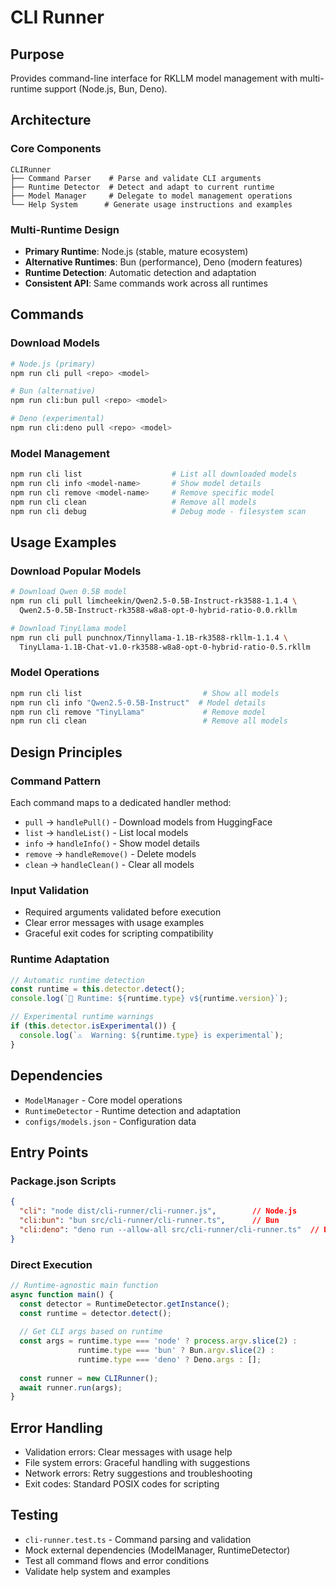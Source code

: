 # CLI Runner

## Purpose
Provides command-line interface for RKLLM model management with multi-runtime support (Node.js, Bun, Deno).

## Architecture

### Core Components
```
CLIRunner
├── Command Parser    # Parse and validate CLI arguments
├── Runtime Detector  # Detect and adapt to current runtime
├── Model Manager     # Delegate to model management operations
└── Help System      # Generate usage instructions and examples
```

### Multi-Runtime Design
- **Primary Runtime**: Node.js (stable, mature ecosystem)
- **Alternative Runtimes**: Bun (performance), Deno (modern features)
- **Runtime Detection**: Automatic detection and adaptation
- **Consistent API**: Same commands work across all runtimes

## Commands

### Download Models
```bash
# Node.js (primary)
npm run cli pull <repo> <model>

# Bun (alternative)
npm run cli:bun pull <repo> <model>

# Deno (experimental)
npm run cli:deno pull <repo> <model>
```

### Model Management
```bash
npm run cli list                    # List all downloaded models
npm run cli info <model-name>       # Show model details
npm run cli remove <model-name>     # Remove specific model
npm run cli clean                   # Remove all models
npm run cli debug                   # Debug mode - filesystem scan
```

## Usage Examples

### Download Popular Models
```bash
# Download Qwen 0.5B model
npm run cli pull limcheekin/Qwen2.5-0.5B-Instruct-rk3588-1.1.4 \
  Qwen2.5-0.5B-Instruct-rk3588-w8a8-opt-0-hybrid-ratio-0.0.rkllm

# Download TinyLlama model  
npm run cli pull punchnox/Tinnyllama-1.1B-rk3588-rkllm-1.1.4 \
  TinyLlama-1.1B-Chat-v1.0-rk3588-w8a8-opt-0-hybrid-ratio-0.5.rkllm
```

### Model Operations
```bash
npm run cli list                           # Show all models
npm run cli info "Qwen2.5-0.5B-Instruct"  # Model details
npm run cli remove "TinyLlama"             # Remove model
npm run cli clean                          # Remove all models
```

## Design Principles

### Command Pattern
Each command maps to a dedicated handler method:
- `pull` → `handlePull()` - Download models from HuggingFace
- `list` → `handleList()` - List local models
- `info` → `handleInfo()` - Show model details
- `remove` → `handleRemove()` - Delete models
- `clean` → `handleClean()` - Clear all models

### Input Validation
- Required arguments validated before execution
- Clear error messages with usage examples
- Graceful exit codes for scripting compatibility

### Runtime Adaptation
```typescript
// Automatic runtime detection
const runtime = this.detector.detect();
console.log(`🔧 Runtime: ${runtime.type} v${runtime.version}`);

// Experimental runtime warnings
if (this.detector.isExperimental()) {
  console.log(`⚠️  Warning: ${runtime.type} is experimental`);
}
```

## Dependencies
- `ModelManager` - Core model operations
- `RuntimeDetector` - Runtime detection and adaptation
- `configs/models.json` - Configuration data

## Entry Points

### Package.json Scripts
```json
{
  "cli": "node dist/cli-runner/cli-runner.js",        // Node.js
  "cli:bun": "bun src/cli-runner/cli-runner.ts",      // Bun  
  "cli:deno": "deno run --allow-all src/cli-runner/cli-runner.ts"  // Deno
}
```

### Direct Execution
```typescript
// Runtime-agnostic main function
async function main() {
  const detector = RuntimeDetector.getInstance();
  const runtime = detector.detect();
  
  // Get CLI args based on runtime
  const args = runtime.type === 'node' ? process.argv.slice(2) :
               runtime.type === 'bun' ? Bun.argv.slice(2) :
               runtime.type === 'deno' ? Deno.args : [];
               
  const runner = new CLIRunner();
  await runner.run(args);
}
```

## Error Handling
- Validation errors: Clear messages with usage help
- File system errors: Graceful handling with suggestions
- Network errors: Retry suggestions and troubleshooting
- Exit codes: Standard POSIX codes for scripting

## Testing
- `cli-runner.test.ts` - Command parsing and validation
- Mock external dependencies (ModelManager, RuntimeDetector)
- Test all command flows and error conditions
- Validate help system and examples

